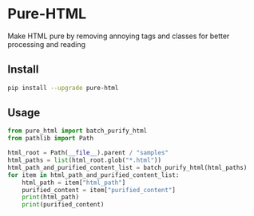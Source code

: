 # Pure-HTML
Make HTML pure by removing annoying tags and classes for better processing and reading


## Install

```sh
pip install --upgrade pure-html
```

## Usage

```python
from pure_html import batch_purify_html
from pathlib import Path

html_root = Path(__file__).parent / "samples"
html_paths = list(html_root.glob("*.html"))
html_path_and_purified_content_list = batch_purify_html(html_paths)
for item in html_path_and_purified_content_list:
    html_path = item["html_path"]
    purified_content = item["purified_content"]
    print(html_path)
    print(purified_content)
```